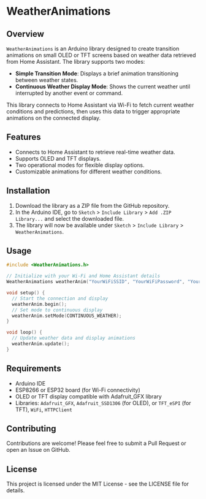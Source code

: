 # WeatherAnimations

## Overview

`WeatherAnimations` is an Arduino library designed to create transition animations on small OLED or TFT screens based on weather data retrieved from Home Assistant. The library supports two modes:
- **Simple Transition Mode**: Displays a brief animation transitioning between weather states.
- **Continuous Weather Display Mode**: Shows the current weather until interrupted by another event or command.

This library connects to Home Assistant via Wi-Fi to fetch current weather conditions and predictions, then uses this data to trigger appropriate animations on the connected display.

## Features

- Connects to Home Assistant to retrieve real-time weather data.
- Supports OLED and TFT displays.
- Two operational modes for flexible display options.
- Customizable animations for different weather conditions.

## Installation

1. Download the library as a ZIP file from the GitHub repository.
2. In the Arduino IDE, go to `Sketch` > `Include Library` > `Add .ZIP Library...` and select the downloaded file.
3. The library will now be available under `Sketch` > `Include Library` > `WeatherAnimations`.

## Usage

```cpp
#include <WeatherAnimations.h>

// Initialize with your Wi-Fi and Home Assistant details
WeatherAnimations weatherAnim("YourWiFiSSID", "YourWiFiPassword", "YourHomeAssistantIP", "YourHomeAssistantToken");

void setup() {
  // Start the connection and display
  weatherAnim.begin();
  // Set mode to continuous display
  weatherAnim.setMode(CONTINUOUS_WEATHER);
}

void loop() {
  // Update weather data and display animations
  weatherAnim.update();
}
```

## Requirements

- Arduino IDE
- ESP8266 or ESP32 board (for Wi-Fi connectivity)
- OLED or TFT display compatible with Adafruit_GFX library
- Libraries: `Adafruit_GFX`, `Adafruit_SSD1306` (for OLED), or `TFT_eSPI` (for TFT), `WiFi`, `HTTPClient`

## Contributing

Contributions are welcome! Please feel free to submit a Pull Request or open an Issue on GitHub.

## License

This project is licensed under the MIT License - see the LICENSE file for details.
